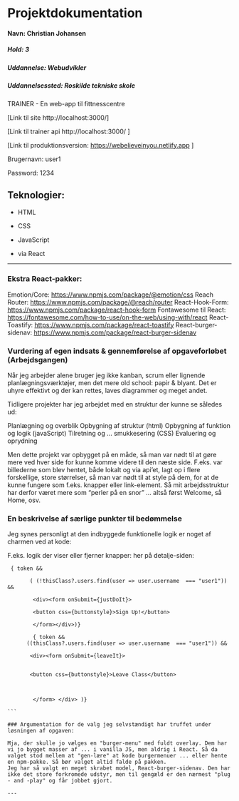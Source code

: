 # Projektdokumentation

#### Navn: Christian Johansen

##### Hold: 3

##### Uddannelse: Webudvikler

##### Uddannelsessted: Roskilde tekniske skole


TRAINER - En web-app til fittnesscentre

[Link til site http://localhost:3000/]

[Link til trainer api http://localhost:3000/ ]

[Link til produktionsversion: https://webelieveinyou.netlify.app ]

Brugernavn: user1

Password: 1234

## Teknologier:

-   HTML
-   CSS
-   JavaScript

-   via React

---

### Ekstra React-pakker:
Emotion/Core:            https://www.npmjs.com/package/@emotion/css
Reach Router:            https://www.npmjs.com/package/@reach/router
React-Hook-Form:         https://www.npmjs.com/package/react-hook-form
Fontawesome til React:   https://fontawesome.com/how-to-use/on-the-web/using-with/react
React-Toastify:          https://www.npmjs.com/package/react-toastify
React-burger-sidenav:    https://www.npmjs.com/package/react-burger-sidenav



### Vurdering af egen indsats & gennemførelse af opgaveforløbet (Arbejdsgangen)

Når jeg arbejder alene bruger jeg ikke kanban, scrum eller lignende planlægningsværktøjer, men det mere old school: papir & blyant. Det er uhyre effektivt og der kan rettes, laves diagrammer og meget andet. 
 
Tidligere projekter har jeg arbejdet med en struktur der kunne se således ud:

Planlægning og overblik
Opbygning af struktur (html)
Opbygning af funktion og logik (javaScript)
Tilretning og … smukkesering (CSS)
Evaluering og oprydning 

Men dette projekt var opbygget på en måde, så man var nødt til at gøre mere ved hver side for kunne komme videre til den næste side. F.eks. var billederne som blev hentet, både lokalt og via api’et, lagt op i flere forskellige, store størrelser, så man var nødt til at style på dem, for at de kunne fungere som f.eks. knapper eller link-element. Så mit arbejdsstruktur har derfor været mere som “perler på en snor” … altså først Welcome, så Home, osv. 


### En beskrivelse af særlige punkter til bedømmelse

Jeg synes personligt at den indbyggede funktionelle logik er noget af charmen ved at kode:

F.eks. logik der viser eller fjerner knapper: her på detalje-siden:

````
 { token &&  
        
       ( (!thisClass?.users.find(user => user.username  === "user1")) && 
        
        <div><form onSubmit={justDoIt}>

        <button css={buttonstyle}>Sign Up!</button> 

        </form></div>)}

        { token &&  
      ((thisClass?.users.find(user => user.username  === "user1")) && 
        
       <div><form onSubmit={leaveIt}>
         

       <button css={buttonstyle}>Leave Class</button> 



        </form> </div> )}

```

### Argumentation for de valg jeg selvstændigt har truffet under løsningen af opgaven:

Mja, der skulle jo vælges en "burger-menu" med fuldt overlay. Dem har vi jo bygget masser af ... i vanilla JS, men aldrig i React. Så da valget stod mellem at "gen-lære" at kode burgermenuer ... eller hente en npm-pakke. Så bør valget altid falde på pakken.
Jeg har så valgt en meget skrabet model, React-burger-sidenav. Den har ikke det store forkromede udstyr, men til gengæld er den nærmest "plug - and -play" og får jobbet gjort.

---




